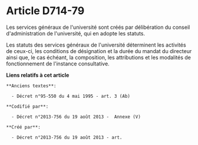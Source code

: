 # Article D714-79

Les services généraux de l'université sont créés par délibération du conseil d'administration de l'université, qui en adopte
les statuts.

Les statuts des services généraux de l'université déterminent les activités de ceux-ci, les conditions de désignation et la
durée du mandat du directeur ainsi que, le cas échéant, la composition, les attributions et les modalités de fonctionnement
de l'instance consultative.

**Liens relatifs à cet article**

	**Anciens textes**:

	  - Décret n°95-550 du 4 mai 1995 - art. 3 (Ab)

	**Codifié par**:

	  - Décret n°2013-756 du 19 août 2013 -  Annexe (V)

	**Créé par**:

	  - Décret n°2013-756 du 19 août 2013 - art.
